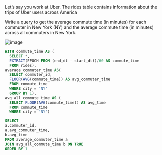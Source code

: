 Let’s say you work at Uber. The rides table contains information about the trips of Uber users across America

Write a query to get the average commute time (in minutes) for each commuter in New York (NY) and the average commute time (in minutes) across all commuters in New York.

 ![image](https://github.com/swethamurthy25/SQL_Practise-Questions/assets/112581595/4aaf142a-af75-4f59-b900-c5ef3271e98d)

  ```SQL
WITH commute_time AS (
    SELECT *,
    EXTRACT(EPOCH FROM (end_dt - start_dt))/60 AS commute_time
    FROM rides),
average_commuter_time AS(
    SELECT commuter_id,
    FLOOR(AVG(commute_time)) AS avg_commuter_time
    FROM commute_time
    WHERE city = 'NY'
    GROUP BY 1),
avg_all_commute_time AS (
    SELECT FLOOR(AVG(commute_time)) AS avg_time
    FROM commute_time
    WHERE city = 'NY')

SELECT 
a.commuter_id,
a.avg_commuter_time,
b.avg_time
FROM average_commuter_time a 
JOIN avg_all_commute_time b ON TRUE
ORDER BY 1
```
